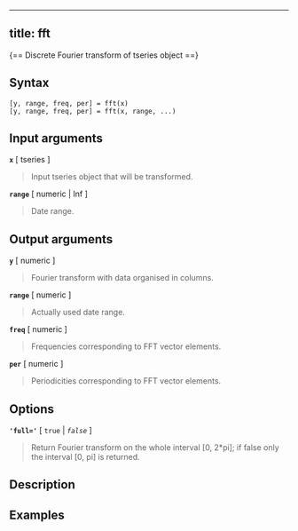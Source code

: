 
---
title: fft
---

{== Discrete Fourier transform of tseries object ==}


## Syntax 

    [y, range, freq, per] = fft(x)
    [y, range, freq, per] = fft(x, range, ...)


## Input arguments 

__`x`__ [ tseries ]
>
> Input tseries object that will be transformed.
>

__`range`__ [ numeric | Inf ] 
>
> Date range.
>

## Output arguments 


__`y`__ [ numeric ]
>
> Fourier transform with data organised in columns.
>

__`range`__ [ numeric ] 
>
> Actually used date range.
>

__`freq`__ [ numeric ] 
>
> Frequencies corresponding to FFT vector elements.
>

__`per`__ [ numeric ] 
> 
> Periodicities corresponding to FFT vector elements.
>

## Options 

__`'full='`__ [ `true` | *`false`* ]
>
> Return Fourier transform on the whole
> interval [0, 2*pi]; if false only the interval [0, pi] is returned.
>


## Description 



## Examples

```matlab
```

